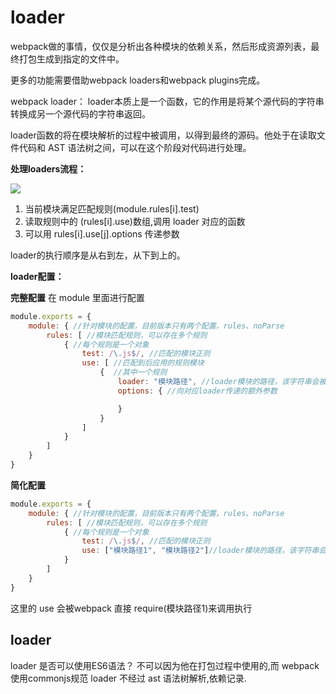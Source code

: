 # loader

webpack做的事情，仅仅是分析出各种模块的依赖关系，然后形成资源列表，最终打包生成到指定的文件中。

更多的功能需要借助webpack loaders和webpack plugins完成。

webpack loader： loader本质上是一个函数，它的作用是将某个源代码的字符串转换成另一个源代码的字符串返回。

loader函数的将在模块解析的过程中被调用，以得到最终的源码。他处于在读取文件代码和 AST 语法树之间，可以在这个阶段对代码进行处理。

**处理loaders流程：**

![](assets/2020-01-13-10-29-54.png)
1. 当前模块满足匹配规则(module.rules[i].test)
2. 读取规则中的 (rules[i].use)数组,调用 loader 对应的函数
3. 可以用 rules[i].use[j].options 传递参数

loader的执行顺序是从右到左，从下到上的。

**loader配置：**

**完整配置**
在 module 里面进行配置

```js
module.exports = {
    module: { //针对模块的配置，目前版本只有两个配置，rules、noParse
        rules: [ //模块匹配规则，可以存在多个规则
            { //每个规则是一个对象
                test: /\.js$/, //匹配的模块正则
                use: [ //匹配到后应用的规则模块
                    {  //其中一个规则
                        loader: "模块路径", //loader模块的路径，该字符串会被放置到require中
                        options: { //向对应loader传递的额外参数

                        }
                    }
                ]
            }
        ]
    }
}
```

**简化配置**

```js
module.exports = {
    module: { //针对模块的配置，目前版本只有两个配置，rules、noParse
        rules: [ //模块匹配规则，可以存在多个规则
            { //每个规则是一个对象
                test: /\.js$/, //匹配的模块正则
                use: ["模块路径1", "模块路径2"]//loader模块的路径，该字符串会被放置到require中
            }
        ]
    }
}
```
这里的 use 会被webpack 直接 require(模块路径1)来调用执行

## loader
loader 是否可以使用ES6语法？
不可以因为他在打包过程中使用的,而 webpack 使用commonjs规范
loader 不经过 ast 语法树解析,依赖记录.